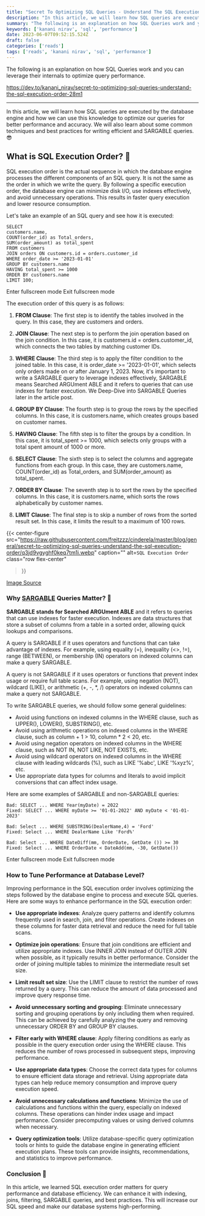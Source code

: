 ```yaml
---
title: "Secret To Optimizing SQL Queries - Understand The SQL Execution Order 🚀"
description: "In this article, we will learn how SQL queries are executed by the database engine and how we can use... Tagged with sql, optimization, performance, beginners."
summary: "The following is an explanation on how SQL Queries work and you can leverage their internals to optimize query performance."
keywords: ['kanani nirav', 'sql', 'performance']
date: 2023-06-07T09:52:15.524Z
draft: false
categories: ['reads']
tags: ['reads', 'kanani nirav', 'sql', 'performance']
---
```


The following is an explanation on how SQL Queries work and you can leverage their internals to optimize query performance.

https://dev.to/kanani_nirav/secret-to-optimizing-sql-queries-understand-the-sql-execution-order-28m1

---

In this article, we will learn how SQL queries are executed by the database engine and how we can use this knowledge to optimize our queries for better performance and accuracy. We will also learn about some common techniques and best practices for writing efficient and SARGABLE queries. 😎

[](#what-is-sql-execution-order)What is SQL Execution Order? 🤔
---------------------------------------------------------------

SQL execution order is the actual sequence in which the database engine processes the different components of an SQL query. It is not the same as the order in which we write the query. By following a specific execution order, the database engine can minimize disk I/O, use indexes effectively, and avoid unnecessary operations. This results in faster query execution and lower resource consumption.

Let's take an example of an SQL query and see how it is executed:  

    SELECT
    customers.name,
    COUNT(order_id) as Total_orders,
    SUM(order_amount) as total_spent
    FROM customers
    JOIN orders ON customers.id = orders.customer_id
    WHERE order_date >= '2023-01-01'
    GROUP BY customers.name
    HAVING total_spent >= 1000
    ORDER BY customers.name
    LIMIT 100;
    

Enter fullscreen mode Exit fullscreen mode

The execution order of this query is as follows:

1.  **FROM Clause**: The first step is to identify the tables involved in the query. In this case, they are customers and orders.
    
2.  **JOIN Clause**: The next step is to perform the join operation based on the join condition. In this case, it is customers.id = orders.customer\_id, which connects the two tables by matching customer IDs.
    
3.  **WHERE Clause**: The third step is to apply the filter condition to the joined table. In this case, it is order\_date >= '2023-01-01', which selects only orders made on or after January 1, 2023. Now, it's important to write a SARGABLE query to leverage indexes effectively, SARGABLE means Searched ARGUment ABLE and it refers to queries that can use indexes for faster execution. We Deep-Dive into SARGABLE Queries later in the article post.
    
4.  **GROUP BY Clause**: The fourth step is to group the rows by the specified columns. In this case, it is customers.name, which creates groups based on customer names.
    
5.  **HAVING Clause**: The fifth step is to filter the groups by a condition. In this case, it is total\_spent >= 1000, which selects only groups with a total spent amount of 1000 or more.
    
6.  **SELECT Clause**: The sixth step is to select the columns and aggregate functions from each group. In this case, they are customers.name, COUNT(order\_id) as Total\_orders, and SUM(order\_amount) as total\_spent.
    
7.  **ORDER BY Clause**: The seventh step is to sort the rows by the specified columns. In this case, it is customers.name, which sorts the rows alphabetically by customer names.
    
8.  **LIMIT Clause**: The final step is to skip a number of rows from the sorted result set. In this case, it limits the result to a maximum of 100 rows.
    

{{< center-figure
    src="https://raw.githubusercontent.com/freitzzz/cinderela/master/blog/general/secret-to-optimizing-sql-queries-understand-the-sql-execution-order/q3jd9vgyghf0keq7tm1i.webp"
    caption=""
    alt=`SQL Execution Order`
    class="row flex-center"
>}}

[Image Source](https://blog.bytebytego.com/p/ep50-visualizing-a-sql-query)

### [](#why-sargable-queries-matter)Why [SARGABLE](https://en.wikipedia.org/wiki/Sargable) Queries Matter? 🙌

**SARGABLE stands for Searched ARGUment ABLE** and it refers to queries that can use indexes for faster execution. Indexes are data structures that store a subset of columns from a table in a sorted order, allowing quick lookups and comparisons.

A query is SARGABLE if it uses operators and functions that can take advantage of indexes. For example, using equality (=), inequality (<>, !=), range (BETWEEN), or membership (IN) operators on indexed columns can make a query SARGABLE.

A query is not SARGABLE if it uses operators or functions that prevent index usage or require full table scans. For example, using negation (NOT), wildcard (LIKE), or arithmetic (+, -, \*, /) operators on indexed columns can make a query not SARGABLE.

To write SARGABLE queries, we should follow some general guidelines:

*   Avoid using functions on indexed columns in the WHERE clause, such as UPPER(), LOWER(), SUBSTRING(), etc.
*   Avoid using arithmetic operations on indexed columns in the WHERE clause, such as column + 1 > 10, column \* 2 < 20, etc.
*   Avoid using negation operators on indexed columns in the WHERE clause, such as NOT IN, NOT LIKE, NOT EXISTS, etc.
*   Avoid using wildcard operators on indexed columns in the WHERE clause with leading wildcards (%), such as LIKE '%abc', LIKE '%xyz%', etc.
*   Use appropriate data types for columns and literals to avoid implicit conversions that can affect index usage.

Here are some examples of SARGABLE and non-SARGABLE queries:  

    Bad: SELECT ... WHERE Year(myDate) = 2022
    Fixed: SELECT ... WHERE myDate >= '01-01-2022' AND myDate < '01-01-2023'
    
    Bad: Select ... WHERE SUBSTRING(DealerName,4) = 'Ford'
    Fixed: Select ... WHERE DealerName Like 'Ford%'
    
    Bad: Select ... WHERE DateDiff(mm, OrderDate, GetDate ()) >= 30
    Fixed: Select ... WHERE OrderDate < DateAdd(mm, -30, GetDate())
    

Enter fullscreen mode Exit fullscreen mode

### [](#how-to-tune-performance-at-database-level)How to Tune Performance at Database Level?

Improving performance in the SQL execution order involves optimizing the steps followed by the database engine to process and execute SQL queries. Here are some ways to enhance performance in the SQL execution order:

*   **Use appropriate indexes**: Analyze query patterns and identify columns frequently used in search, join, and filter operations. Create indexes on these columns for faster data retrieval and reduce the need for full table scans.
    
*   **Optimize join operations**: Ensure that join conditions are efficient and utilize appropriate indexes. Use INNER JOIN instead of OUTER JOIN when possible, as it typically results in better performance. Consider the order of joining multiple tables to minimize the intermediate result set size.
    
*   **Limit result set size**: Use the LIMIT clause to restrict the number of rows returned by a query. This can reduce the amount of data processed and improve query response time.
    
*   **Avoid unnecessary sorting and grouping**: Eliminate unnecessary sorting and grouping operations by only including them when required. This can be achieved by carefully analyzing the query and removing unnecessary ORDER BY and GROUP BY clauses.
    
*   **Filter early with WHERE clause**: Apply filtering conditions as early as possible in the query execution order using the WHERE clause. This reduces the number of rows processed in subsequent steps, improving performance.
    
*   **Use appropriate data types**: Choose the correct data types for columns to ensure efficient data storage and retrieval. Using appropriate data types can help reduce memory consumption and improve query execution speed.
    
*   **Avoid unnecessary calculations and functions**: Minimize the use of calculations and functions within the query, especially on indexed columns. These operations can hinder index usage and impact performance. Consider precomputing values or using derived columns when necessary.
    
*   **Query optimization tools**: Utilize database-specific query optimization tools or hints to guide the database engine in generating efficient execution plans. These tools can provide insights, recommendations, and statistics to improve performance.
    

### [](#conclusion)Conclusion 🎉

In this article, we learned SQL execution order matters for query performance and database efficiency. We can enhance it with indexing, joins, filtering, SARGABLE queries, and best practices. This will increase our SQL speed and make our database systems high-performing.